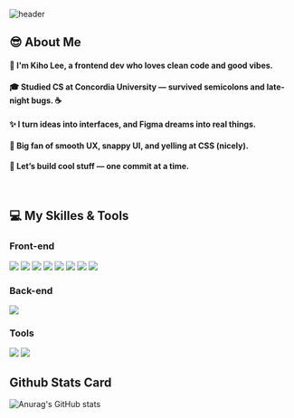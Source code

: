<div>
  
  ![header](https://capsule-render.vercel.app/api?type=waving&color=gradient&height=300&section=header&text=Hey%20there!%20👋)
  
</div>
  
<div>

  ## :sunglasses: About Me
  #### :information_desk_person: I'm Kiho Lee, a frontend dev who loves clean code and good vibes.
  #### :mortar_board: Studied CS at Concordia University — survived semicolons and late-night bugs. :coffee:
  #### :sparkles: I turn ideas into interfaces, and Figma dreams into real things. 
  #### :art: Big fan of smooth UX, snappy UI, and yelling at CSS (nicely). 
  #### :rocket: Let’s build cool stuff — one commit at a time. 
  
  <br/>

  ## :computer: My Skilles & Tools
  ### Front-end
  <img src="https://img.shields.io/badge/JavaScript-F7DF1E?style=flat-square&logo=JavaScript&logoColor=white"/>
  <img src="https://img.shields.io/badge/React-61DAFB?style=flat-square&logo=React&logoColor=white"/>
  <img src="https://img.shields.io/badge/React%20Query-FF4154?style=flat-square&logo=ReactQuery&logoColor=white"/>
  <img src="https://img.shields.io/badge/Vue.js-4FC08D?style=flat-square&logo=Vue.js&logoColor=white"/>
  <img src="https://img.shields.io/badge/Tailwind%20CSS-06B6D4?style=flat-square&logo=TailwindCSS&logoColor=white"/>
  <img src="https://img.shields.io/badge/HTML5-E34F26?style=flat-square&logo=HTML5&logoColor=white"/>
  <img src="https://img.shields.io/badge/CSS3-1572B6?style=flat&logo=CSS3&logoColor=white"/>
  <img src="https://img.shields.io/badge/Sass-CC6699?style=flat-square&logo=Sass&logoColor=white"/>
  
  <br/>
  
  ### Back-end
  <img src="https://img.shields.io/badge/Node.js-5FA04E?style=flat-square&logo=Node.js&logoColor=white"/>
  
  <br/>

  ### Tools
  <img src="https://img.shields.io/badge/Github-181717?style=flat-square&logo=Github&logoColor=white"/>
  <img src="https://img.shields.io/badge/Visual%20Studio%20Code-007ACC?logo=visualstudiocode&logoColor=fff&style=flat" />

  <br/>

  ## Github Stats Card
  ![Anurag's GitHub stats](https://github-readme-stats.vercel.app/api?username=issign&show_icons=true&theme=ambient_gradient)
</div>


